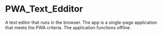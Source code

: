 # PWA_Text_Edditor
 A text editor that runs in the browser. The app is a single-page application that meets the PWA criteria. The application functions offline.
